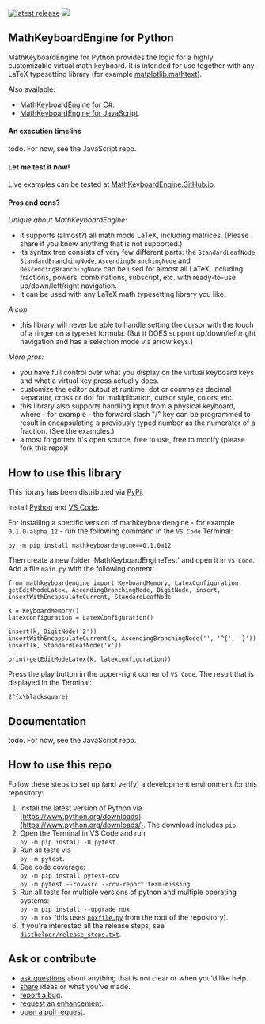 [![latest release](https://badge.fury.io/py/mathkeyboardengine.svg)](https://badge.fury.io/py/mathkeyboardengine)
![](https://badgen.net/badge/test%20coverage/100%25/green)

## MathKeyboardEngine for Python

MathKeyboardEngine for Python provides the logic for a highly customizable virtual math keyboard. It is intended for use together with any LaTeX typesetting library (for example [matplotlib.mathtext](https://matplotlib.org/stable/api/mathtext_api.html)).

Also available:

- [MathKeyboardEngine for C#](https://github.com/MathKeyboardEngine/MathKeyboardEngine.CSharp).
- [MathKeyboardEngine for JavaScript](https://github.com/MathKeyboardEngine/MathKeyboardEngine).

#### An execution timeline

todo. For now, see the JavaScript repo.

#### Let me test it now!

Live examples can be tested at [MathKeyboardEngine.GitHub.io](https://mathkeyboardengine.github.io).

#### Pros and cons?

<i>Unique about MathKeyboardEngine:</i>

- it supports (almost?) all math mode LaTeX, including matrices. (Please share if you know anything that is not supported.)
- its syntax tree consists of very few different parts: the `StandardLeafNode`, `StandardBranchingNode`, `AscendingBranchingNode` and `DescendingBranchingNode` can be used for almost all LaTeX, including fractions, powers, combinations, subscript, etc. with ready-to-use up/down/left/right navigation.
- it can be used with any LaTeX math typesetting library you like.

<i>A con:</i>

- this library will never be able to handle setting the cursor with the touch of a finger on a typeset formula. (But it DOES support up/down/left/right navigation and has a selection mode via arrow keys.)

<i>More pros:</i>

- you have full control over what you display on the virtual keyboard keys and what a virtual key press actually does.
- customize the editor output at runtime: dot or comma as decimal separator, cross or dot for multiplication, cursor style, colors, etc.
- this library also supports handling input from a physical keyboard, where - for example - the forward slash "/" key can be programmed to result in encapsulating a previously typed number as the numerator of a fraction. (See the examples.)
- almost forgotten: it's open source, free to use, free to modify (please fork this repo)!

## How to use this library

This library has been distributed via [PyPi](https://pypi.org/project/mathkeyboardengine/).

Install [Python](https://www.python.org/downloads/) and [VS Code](https://code.visualstudio.com).

For installing a specific version of mathkeyboardengine - for example `0.1.0-alpha.12` - run the following command in the `VS Code` Terminal:
```
py -m pip install mathkeyboardengine==0.1.0a12
```
Then create a new folder 'MathKeyboardEngineTest' and open it in `VS Code`. Add a file `main.py` with the following content:
```
from mathkeyboardengine import KeyboardMemory, LatexConfiguration, getEditModeLatex, AscendingBranchingNode, DigitNode, insert, insertWithEncapsulateCurrent, StandardLeafNode

k = KeyboardMemory()
latexconfiguration = LatexConfiguration()

insert(k, DigitNode('2'))
insertWithEncapsulateCurrent(k, AscendingBranchingNode('', '^{', '}'))
insert(k, StandardLeafNode('x'))

print(getEditModeLatex(k, latexconfiguration))
```
Press the play button in the upper-right corner of `VS Code`. The result that is displayed in the Terminal:
```
2^{x\blacksquare}
```

## Documentation

todo. For now, see the JavaScript repo.

## How to use this repo

Follow these steps to set up (and verify) a development environment for this repository:

1. Install the latest version of Python via [https://www.python.org/downloads](https://www.python.org/downloads/). The download includes `pip`.
1. Open the Terminal in VS Code and run<br/>`py -m pip install -U pytest`.
1. Run all tests via<br/>`py -m pytest`.
1. See code coverage:<br/>`py -m pip install pytest-cov`<br/>`py -m pytest --cov=src --cov-report term-missing`.
1. Run all tests for multiple versions of python and multiple operating systems:<br/>`py -m pip install --upgrade nox`<br/>`py -m nox` (this uses [`noxfile.py`](noxfile.py) from the root of the repository).
1. If you're interested all the release steps, see [`disthelper/release_steps.txt`](disthelper/release_steps.txt).

## Ask or contribute

- [ask questions](https://github.com/MathKeyboardEngine/MathKeyboardEngine.Python/discussions) about anything that is not clear or when you'd like help.
- [share](https://github.com/MathKeyboardEngine/MathKeyboardEngine.Python/discussions) ideas or what you've made.
- [report a bug](https://github.com/MathKeyboardEngine/MathKeyboardEngine.Python/issues).
- [request an enhancement](https://github.com/MathKeyboardEngine/MathKeyboardEngine.Python/issues).
- [open a pull request](https://github.com/MathKeyboardEngine/MathKeyboardEngine.Python/pulls).